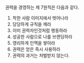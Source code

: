 권력을 경영하는 제 7원칙은 다음과 같다.

1. 착한 사람 이미지에서 벗어나라
2. 당당하게 규칙을 깨라
3. 이미 권력자인것처럼 행동하라
4. 성공한 사람으로 나를 브랜딩하라
5. 영리하게 인맥을 쌓아라
6. 권력은 얻은 즉시 사용하라
7. 권력의 과거는 처벌받지 않는다.
